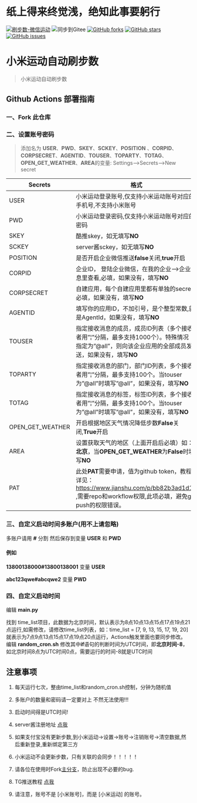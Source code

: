 # 纸上得来终觉浅，绝知此事要躬行
[![刷步数-微信运动](https://github.com/Geek-monk/WeChatSportToplist/actions/workflows/run.yml/badge.svg)](https://github.com/Geek-monk/WeChatSportToplist/actions/workflows/run.yml)
![同步到Gitee](https://github.com/xunichanghuan/mimotion/actions/workflows/sync2gitee.yml/badge.svg)
[![GitHub forks](https://img.shields.io/github/forks/xunichanghuan/mimotion?style=flat-square)](https://github.com/xunichanghuan/mimotion/network)
[![GitHub stars](https://img.shields.io/github/stars/xunichanghuan/mimotion?style=flat-square)](https://github.com/xunichanghuan/mimotion/stargazers)
[![GitHub issues](https://img.shields.io/github/issues/xunichanghuan/mimotion?style=flat-square)](https://github.com/xunichanghuan/mimotion/issues)

# 小米运动自动刷步数

> 小米运动自动刷步数

## Github Actions 部署指南

### 一、Fork 此仓库

### 二、设置账号密码
> 添加名为  **USER**、**PWD**、**SKEY**、**SCKEY**、**POSITION** 、**CORPID**、**CORPSECRET**、**AGENTID**、**TOUSER**、**TOPARTY**、**TOTAG**、**OPEN_GET_WEATHER**、**AREA**的变量: Settings-->Secrets-->New secret  

| Secrets |  格式  |
| -------- | ----- |
| USER |   小米运动登录账号,仅支持小米运动账号对应的手机号,不支持小米账号|
| PWD |   小米运动登录密码,仅支持小米运动账号对应的密码|
| SKEY |   酷推skey，如无填写**NO**|
| SCKEY |   server酱sckey，如无填写**NO**|
| POSITION |   是否开启企业微信推送**false**关闭,**true**开启|
| CORPID |   企业ID， 登陆企业微信，在我的企业-->企业信息里查看,必填，如果没有，填写**NO**|
| CORPSECRET |   自建应用，每个自建应用里都有单独的secret,必填，如果没有，填写**NO**|
| AGENTID |   填写你的应用ID，不加引号，是个整型常数,就是AgentId，如果没有，填写**NO**|
| TOUSER |   指定接收消息的成员，成员ID列表（多个接收者用”&#166;”分隔，最多支持1000个）。特殊情况：指定为”@all”，则向该企业应用的全部成员发送，如果没有，填写**NO**|
| TOPARTY |   指定接收消息的部门，部门ID列表，多个接收者用”&#166;”分隔，最多支持100个。当touser为”@all”时填写”@all”，如果没有，填写**NO**|
| TOTAG |   指定接收消息的标签，标签ID列表，多个接收者用”&#166;”分隔，最多支持100个。当touser为”@all”时填写”@all”，如果没有，填写**NO**|
| OPEN_GET_WEATHER |   开启根据地区天气情况降低步数**False**关闭,**True**开启|
| AREA |   设置获取天气的地区（上面开启后必填）如：**北京**，当**OPEN_GET_WEATHER**为**False**时填写**NO**|
| PAT |   此处**PAT**需要申请，值为github token，教程详见：https://www.jianshu.com/p/bb82b3ad1d11 ,需要repo和workflow权限,此项必填，避免git push的权限错误。 |

### 三、自定义启动时间多账户(用不上请忽略)

多账户请用 **#** 分割 然后保存到变量 **USER** 和 **PWD**

#### 例如

**13800138000#13800138001** 变量 **USER**

**abc123qwe#abcqwe2** 变量 **PWD**

### 四、自定义启动时间

编辑 **main.py**

找到 time_list项目，此数据为北京时间，默认表示为8点10点13点15点17点19点21点运行,如需修改，请修改time_list列表，如：time_list = [7, 9, 13, 15, 17, 19, 20]就表示为7点9点13点15点17点19点20点运行，Actions触发里面也要同步修改。
编辑 **random_cron.sh**
修改其中**if**语句的判断时间为UTC时间，即**北京时间-8**，如北京时间8点为UTC时间0点，需要运行的时间-8就是UTC时间



## 注意事项

1. 每天运行七次，整由time_list和random_cron.sh控制，分钟为随机值

2. 多账户的数量和密码请一定要对上 不然无法使用!!!

3. 启动时间得是UTC时间!

4. server酱注册地址 [点我](https://sct.ftqq.com/)

5. 如果支付宝没有更新步数,到小米运动->设置->账号->注销账号->清空数据,然后重新登录,重新绑定第三方

6. 小米运动不会更新步数，只有关联的会同步！！！！！

7. 请各位在使用时Fork[主分支](https://github.com/xunichanghuan/mimotion/)，防止出现不必要的bug.

8. TG推送教程 [点我](./TG_PUSH.md)

9. 请注意，账号不是 [小米账号]，而是 [小米运动] 的账号。
